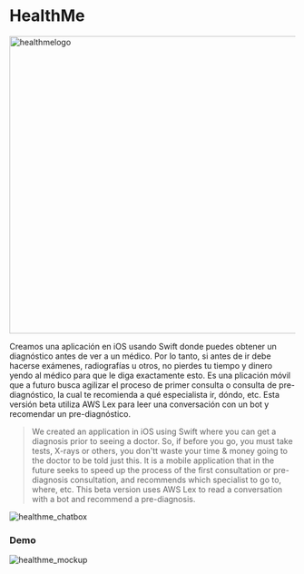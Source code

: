 # HealthMe
<img width="524" alt="healthmelogo" src="https://user-images.githubusercontent.com/31099183/116835715-b0380100-ab91-11eb-9691-26ee3f886046.png">

Creamos una aplicación en iOS usando Swift donde puedes obtener un diagnóstico antes de ver a un médico. Por lo tanto, si antes de ir debe hacerse exámenes, radiografías u otros, no pierdes tu tiempo y dinero yendo al médico para que le diga exactamente esto. Es una plicación móvil que a futuro busca agilizar el proceso de primer consulta o consulta de pre-diagnóstico, la cual te recomienda a qué especialista ir, dóndo, etc.  Esta versión beta utiliza AWS Lex para leer una conversación con un bot y recomendar un pre-diagnóstico. 

> We created an application in iOS using Swift where you can get a diagnosis prior to seeing a doctor. So, if before you go, you must take tests, X-rays or others, you don'tt waste your time & money going to the doctor to be told just this. It is a mobile application that in the future seeks to speed up the process of the first consultation or pre-diagnosis consultation, and recommends which specialist to go to, where, etc. This beta version uses AWS Lex to read a conversation with a bot and recommend a pre-diagnosis.

![healthme_chatbox](https://user-images.githubusercontent.com/31099183/116835718-b29a5b00-ab91-11eb-86ca-64f9e9dac29c.gif)

### Demo
![healthme_mockup](https://user-images.githubusercontent.com/31099183/116835722-b5954b80-ab91-11eb-8085-351794a7f350.gif)
